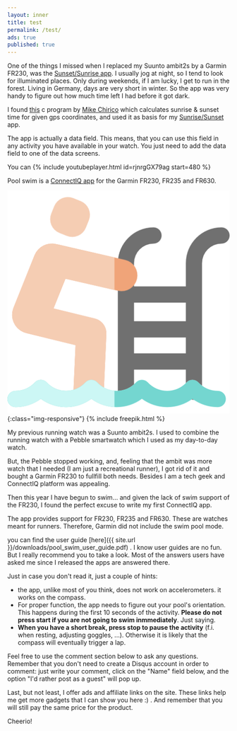 ```yaml
---
layout: inner
title: test
permalink: /test/
ads: true
published: true
---
```


One of the things I missed when I replaced my Suunto ambit2s by a Garmin FR230, was the [Sunset/Sunrise app](http://www.movescount.com/apps/app10000003-SunriseSunset). 
I usually jog at night, so I tend to look for illuminated places. Only during weekends, if I am lucky, I get to run in the forest. 
Living in Germany, days are very short in winter. So the app was very handy to figure out how much time left I had before it got dark. 

I found [this](http://souptonuts.sourceforge.net/code/sunrise.c.html) c program by [Mike Chirico](http://souptonuts.sourceforge.net/) which calculates sunrise & sunset time for given gps coordinates, and used it as basis for my [Sunrise/Sunset](https://apps.garmin.com/es-ES/apps/d4253bb4-1aaf-4538-be8f-5e2e864708ea#0) app. 

The app is actually a data field. This means, that you can use this field in any activity you have available in your watch. You just need to add the data field to one of the data screens.

You can 
{% include youtubeplayer.html id=rjnrgGX79ag start=480 %}


Pool swim is a [ConnectIQ app](https://apps.garmin.com/es-ES/apps/f134a024-6ee4-47d3-8aec-3a397e3c9733) for the Garmin FR230, FR235 and FR630. 

![swimming-pool-image](/images/swimming-pool.png){:class="img-responsive"}
{% include freepik.html %}

My previous running watch was a Suunto ambit2s. I used to combine the running watch with a Pebble smartwatch which I used as my day-to-day watch. 

But, the Pebble stopped working, and, feeling that the ambit was more watch that I needed (I am just a recreational runner), I got rid of it and bought a Garmin FR230 to fullfill both needs. Besides I am a tech geek and ConnectIQ platform was appealing. 

Then this year I have begun to swim... and given the lack of swim support of the FR230, I found the perfect excuse to write my first ConnectIQ app.

The app provides support for FR230, FR235 and FR630.
These are watches meant for runners. Therefore, Garmin did not include the swim pool mode. 

you can find the user guide [here]({{ site.url }}/downloads/pool_swim_user_guide.pdf) .
I know user guides are no fun. But I really recommend you to take a look. Most of the answers users have asked me since I released the apps are answered there. 

Just in case you don't read it, just a couple of hints:


 + the app, unlike most of you think, does not work on accelerometers. it works on the compass. 
 + For proper function, the app needs to figure out your pool's orientation. This happens during the first 10 seconds of the activity. **Please do not press start if you are not going to swim inmmediately**. Just saying.
 + **When you have a short break, press stop to pause the activity** (f.i. when resting, adjusting goggles, ...). Otherwise it is likely that the compass will eventually trigger a lap. 

Feel free to use the comment section below to ask any questions. 
Remember that you don't need to create a Disqus account in order to comment: just write your comment, click on the "Name" field below, and the option "I'd rather post as a guest" will pop up.

Last, but not least, I offer ads and affiliate links on the site. These links help me get more gadgets that I can show you here :) . And remember that you will still pay the same price for the product. 

Cheerio! 



